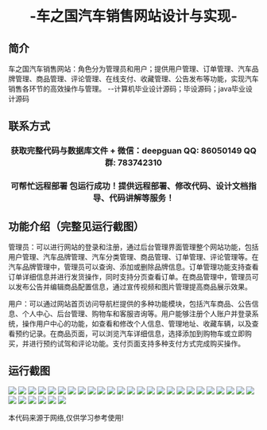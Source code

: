 <p><h1 align="center">-车之国汽车销售网站设计与实现-</h1></p>

## 简介
车之国汽车销售网站：角色分为管理员和用户；提供用户管理、订单管理、汽车品牌管理、商品管理、评论管理、在线支付、收藏管理、公告发布等功能，实现汽车销售各环节的高效操作与管理。    --计算机毕业设计源码；毕设源码；java毕业设计源码


## 联系方式
<p><h3 align="center">获取完整代码与数据库文件 + 微信：deepguan QQ: 86050149 QQ群: 783742310</h3></p>
<p><h3 align="center">可帮忙远程部署 包运行成功！提供远程部署、修改代码、设计文档指导、代码讲解等服务！</h3></p>

## 功能介绍（完整见运行截图）
管理员：可以进行网站的登录和注册，通过后台管理界面管理整个网站功能，包括用户管理、汽车品牌管理、汽车分类管理、商品管理、订单管理、评论管理等。在汽车品牌管理中，管理员可以查询、添加或删除品牌信息。订单管理功能支持查看订单详细信息并进行发货操作，同时支持分页查看订单。在商品管理中，管理员可以发布公告并编辑商品配置信息，通过宣传视频和图片管理提高商品展示效果。

用户：可以通过网站首页访问导航栏提供的多种功能模块，包括汽车商品、公告信息、个人中心、后台管理、购物车和客服咨询等。用户能够注册个人账户并登录系统，操作用户中心的功能，如查看和修改个人信息、管理地址、收藏车辆，以及查看预约记录。在商品页面，可以浏览汽车详细信息，选择添加到购物车或立即购买，并进行预约试驾和评论功能。支付页面支持多种支付方式完成购买操作。


## 运行截图
![](img/001.jpg)
![](img/002.jpg)
![](img/003.jpg)
![](img/004.jpg)
![](img/005.jpg)
![](img/006.jpg)
![](img/007.jpg)
![](img/008.jpg)
![](img/009.jpg)
![](img/010.jpg)
![](img/011.jpg)
![](img/012.jpg)
![](img/013.jpg)
![](img/014.jpg)
![](img/015.jpg)
![](img/016.jpg)
![](img/017.jpg)
![](img/018.jpg)
![](img/019.jpg)
![](img/020.jpg)
![](img/021.jpg)
![](img/022.jpg)
![](img/023.jpg)
![](img/024.jpg)
![](img/025.jpg)
![](img/026.jpg)
![](img/027.jpg)
![](img/028.jpg)
![](img/029.jpg)
![](img/030.jpg)
![](img/031.jpg)

<p>本代码来源于网络,仅供学习参考使用!</p>
